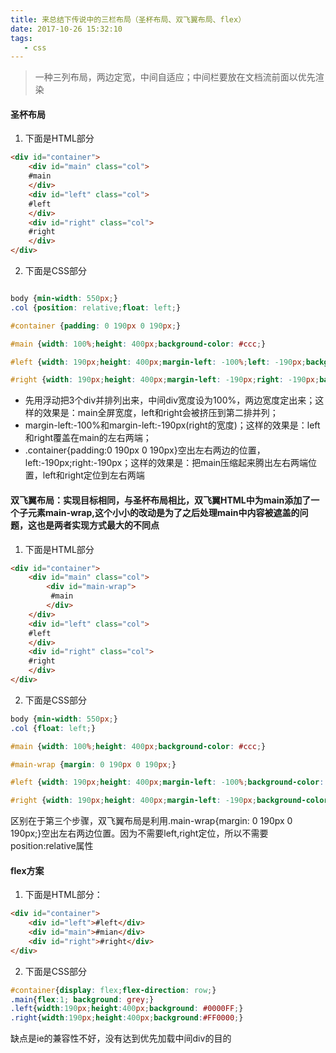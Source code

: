 ```yaml
---
title: 来总结下传说中的三栏布局（圣杯布局、双飞翼布局、flex）
date: 2017-10-26 15:32:10
tags:
   - css
---
```

> 一种三列布局，两边定宽，中间自适应；中间栏要放在文档流前面以优先渲染

#### 圣杯布局

1. 下面是HTML部分
```html
<div id="container">
    <div id="main" class="col">
    #main
    </div>
    <div id="left" class="col">
    #left
    </div>
    <div id="right" class="col">
    #right
    </div>
</div>

```
2. 下面是CSS部分
```css

body {min-width: 550px;}
.col {position: relative;float: left;}

#container {padding: 0 190px 0 190px;}

#main {width: 100%;height: 400px;background-color: #ccc;}

#left {width: 190px;height: 400px;margin-left: -100%;left: -190px;background-color: #0000FF;}

#right {width: 190px;height: 400px;margin-left: -190px;right: -190px;background-color: #FF0000;}

```
* 先用浮动把3个div并排列出来，中间div宽度设为100%，两边宽度定出来；这样的效果是：main全屏宽度，left和right会被挤压到第二排并列；
* margin-left:-100%和margin-left:-190px(right的宽度)；这样的效果是：left和right覆盖在main的左右两端；
* .container{padding:0 190px 0 190px}空出左右两边的位置，left:-190px;right:-190px；这样的效果是：把main压缩起来腾出左右两端位置，left和right定位到左右两端

#### 双飞翼布局：实现目标相同，与圣杯布局相比，双飞翼HTML中为main添加了一个子元素main-wrap,这个小小的改动是为了之后处理main中内容被遮盖的问题，这也是两者实现方式最大的不同点
1. 下面是HTML部分
```html
<div id="container">
    <div id="main" class="col">
        <div id="main-wrap">
         #main
        </div>
    </div>
    <div id="left" class="col">
    #left
    </div>
    <div id="right" class="col">
    #right
    </div>
</div>

```

2. 下面是CSS部分
```css
body {min-width: 550px;}
.col {float: left;}

#main {width: 100%;height: 400px;background-color: #ccc;}

#main-wrap {margin: 0 190px 0 190px;}

#left {width: 190px;height: 400px;margin-left: -100%;background-color: #0000FF;}

#right {width: 190px;height: 400px;margin-left: -190px;background-color: #FF0000;}

```
区别在于第三个步骤，双飞翼布局是利用.main-wrap{margin: 0 190px 0 190px;}空出左右两边位置。因为不需要left,right定位，所以不需要position:relative属性

#### flex方案
1. 下面是HTML部分：
```html
<div id="container">
    <div id="left">#left</div>
    <div id="main">#mian</div>
    <div id="right">#right</div>
</div>
```
2. 下面是CSS部分
```css
#container{display: flex;flex-direction: row;}
.main{flex:1; background: grey;}
.left{width:190px;height:400px;background: #0000FF;}
.right{width:190px;height:400px;background:#FF0000;}

```
缺点是ie的兼容性不好，没有达到优先加载中间div的目的